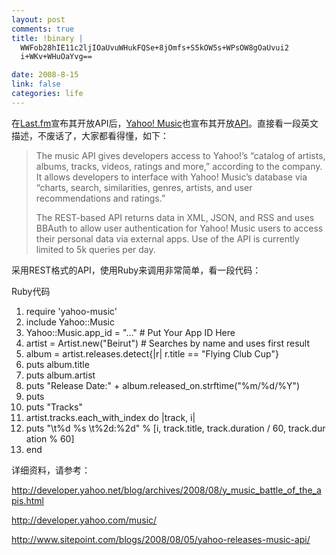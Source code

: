 ```yaml
--- 
layout: post
comments: true
title: !binary |
  WWFob28hIE11c2ljIOaUvuWHukFQSe+8jOmfs+S5kOW5s+WPsOW8gOaUvui2
  i+WKv+WHuOaYvg==

date: 2008-8-15
link: false
categories: life
---
```

在<a href="http://Last.fm">Last.fm</a>宣布其开放API后，<a href="http://new.music.yahoo.com/">Yahoo! Music</a>也宣布其开放<a href="http://developer.yahoo.com/music/api_guide/">API</a>。直接看一段英文描述，不废话了，大家都看得懂，如下：
<blockquote>The music API gives developers access to Yahoo!’s “catalog of artists, albums, tracks, videos, ratings and more,” according to the company. It allows developers to interface with Yahoo! Music’s database via “charts, search, similarities, genres, artists, and user recommendations and ratings.”

The REST-based API returns data in XML, JSON, and RSS and uses BBAuth to allow user authentication for Yahoo! Music users to access their personal data via external apps. Use of the API is currently limited to 5k queries per day.</blockquote>
采用REST格式的API，使用Ruby来调用非常简单，看一段代码：
<div class="codeText">
<div class="codeHead">Ruby代码</div>
<ol class="dp-rb" start="1">
	<li class="alt"><span><span>require </span><span class="string">'yahoo-music'</span><span>  </span></span></li>
	<li><span>include Yahoo::Music  </span></li>
	<li class="alt"><span>Yahoo::Music.app_id = <span class="string">"..."</span><span> </span><span class="comment"># Put Your App ID Here</span><span>  </span></span></li>
	<li><span>artist = Artist.<span class="keyword">new</span><span>(</span><span class="string">"Beirut"</span><span>) </span><span class="comment"># Searches by name and uses first result</span><span>  </span></span></li>
	<li class="alt"><span>album = artist.releases.detect{|r| r.title == <span class="string">"Flying Club Cup"</span><span>}  </span></span></li>
	<li><span>puts album.title  </span></li>
	<li class="alt"><span>puts album.artist  </span></li>
	<li><span>puts <span class="string">"Release Date:"</span><span> + album.released_on.strftime(</span><span class="string">"%m/%d/%Y"</span><span>)  </span></span></li>
	<li class="alt"><span>puts  </span></li>
	<li><span>puts <span class="string">"Tracks"</span><span>  </span></span></li>
	<li class="alt"><span>artist.tracks.each_with_index <span class="keyword">do</span><span> |track, i|  </span></span></li>
	<li><span>puts <span class="string">"\t%d %s \t%2d:%2d"</span><span> % [i, track.title, track.duration / 60, track.duration % 60]  </span></span></li>
	<li class="alt"><span><span class="keyword">end</span><span>  </span></span></li>
</ol>
</div>
详细资料，请参考：

http://developer.yahoo.net/blog/archives/2008/08/y_music_battle_of_the_apis.html

http://developer.yahoo.com/music/

http://www.sitepoint.com/blogs/2008/08/05/yahoo-releases-music-api/

&nbsp;
